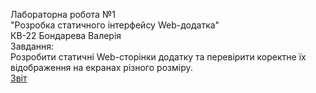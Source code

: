 Лабораторна робота №1<br>
"Розробка статичного інтерфейсу Web-додатка"<br>
КВ-22 Бондарева Валерія<br>
Завдання:<br>
Розробити статичні Web-сторінки додатку та перевірити коректне їх відображення на екранах різного розміру.<br>
[Звіт](https://docs.google.com/document/d/1mETbwb4eK4QZO4qa5M21mHyE69DaMlflv3HUwT71QVE/edit?usp=sharing)
